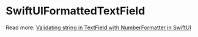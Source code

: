 # SwiftUIFormattedTextField

Read more: [Validating string in TextField with NumberFormatter in SwiftUI](https://augmentedcode.io/?p=1380)
